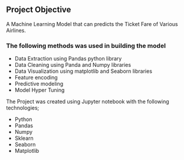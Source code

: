 ## Project Objective
A Machine Learning Model that can predicts the Ticket Fare of  Various Airlines.

### The following methods was used in building the model
* Data Extraction using Pandas python library
* Data Cleaning using Panda and Numpy libraries
* Data Visualization using matplotlib and Seaborn libraries
* Feature encoding 
* Predictive modeling
* Model Hyper Tuning

The Project was created using Jupyter notebook with the following technologies;
* Python
* Pandas
* Numpy
* Sklearn
* Seaborn
* Matplotlib


